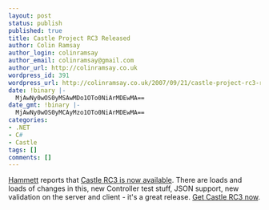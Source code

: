 ```yaml
---
layout: post
status: publish
published: true
title: Castle Project RC3 Released
author: Colin Ramsay
author_login: colinramsay
author_email: colinramsay@gmail.com
author_url: http://colinramsay.co.uk
wordpress_id: 391
wordpress_url: http://colinramsay.co.uk/2007/09/21/castle-project-rc3-released/
date: !binary |-
  MjAwNy0wOS0yMSAwMDo1OTo0NiArMDEwMA==
date_gmt: !binary |-
  MjAwNy0wOS0yMCAyMzo1OTo0NiArMDEwMA==
categories:
- .NET
- C#
- Castle
tags: []
comments: []
---
```

<p><a href="http://hammett.castleproject.org/">Hammett</a> reports that <a href="http://hammett.castleproject.org/?p=206">Castle RC3 is now available</a>. There are loads and loads of changes in this, new Controller test stuff, JSON support, new validation on the server and client - it's a great release. <a href="http://castleproject.org/castle/download.html">Get Castle RC3 now</a>.</p>

